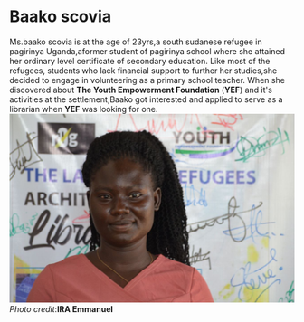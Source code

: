 # Baako scovia
Ms.baako scovia is at the age of 23yrs,a south sudanese refugee in pagirinya Uganda,aformer student of pagirinya school where she attained her ordinary level certificate of secondary education.
Like most of the refugees, students who lack financial support to further her studies,she decided to engage in volunteering as a primary school teacher.
When she discovered about **The Youth Empowerment Foundation** (**YEF**) and it's activities at the settlement,Baako got interested and applied to serve as a librarian when **YEF** was looking for one.
![](images/IMG_20220512_205503_254.jpg)
      *Photo credit*:**IRA Emmanuel**
